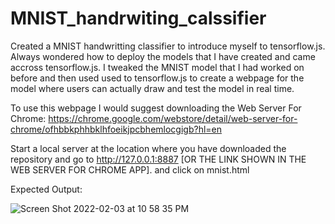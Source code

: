 # MNIST_handrwiting_calssifier

Created a MNIST handwritting classifier to introduce myself to tensorflow.js. 
Always wondered how to deploy the models that I have created and came accross tensorflow.js. 
I tweaked the MNIST model that I had worked on before and then used used to tensorflow.js to create a webpage for the model where users can actually draw and test the model in real time. 

To use this webpage I would suggest downloading the Web Server For Chrome:
https://chrome.google.com/webstore/detail/web-server-for-chrome/ofhbbkphhbklhfoeikjpcbhemlocgigb?hl=en

Start a local server at the location where you have downloaded the repository and go to http://127.0.0.1:8887 [OR THE LINK SHOWN IN THE WEB SERVER FOR CHROME APP].
and click on mnist.html

Expected Output:

![Screen Shot 2022-02-03 at 10 58 35 PM](https://user-images.githubusercontent.com/46323314/152379528-dbc8d5a9-7012-461b-8dcc-f739916a411a.png)
